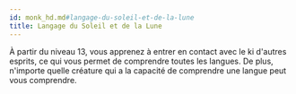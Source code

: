 ```yaml
---
id: monk_hd.md#langage-du-soleil-et-de-la-lune
title: Langage du Soleil et de la Lune
---
```


À partir du niveau 13, vous apprenez à entrer en contact avec le ki d'autres esprits, ce qui vous permet de comprendre toutes les langues. De plus, n'importe quelle créature qui a la capacité de comprendre une langue peut vous comprendre.

